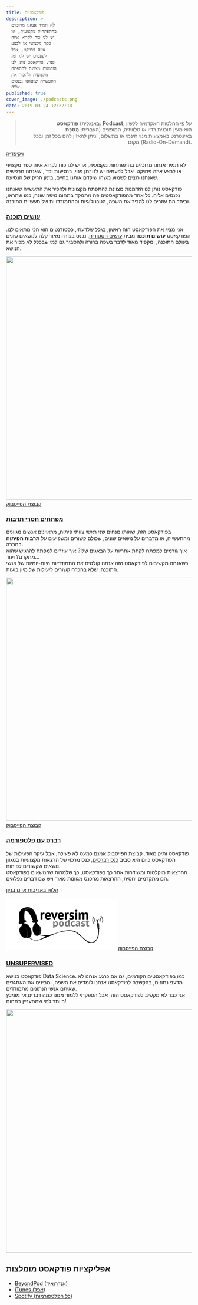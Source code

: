 ```yaml
---
title: פודקאסטים
description: >
  לא תמיד אנחנו מרוכזים
  בהתפתחות מקצועית, או
  יש לנו כוח לקרוא איזה
  ספר מקצועי או לבצע
  איזה פרויקט, אבל
  לפעמים יש לנו זמן
  פנוי. פודקאסט נותן לנו
  הזדמנות מצוינת להתפתח
  מקצועית ולהכיר את
  התעשייה שאנחנו נכנסים
  אליה.
published: true
cover_image: ./podcasts.png
date: 2019-03-24 12:32:18
---
```

<p></p>

<!-- wp:paragraph -->
</p>
<blockquote>
<p style="text-align: right;"><b>פודקאסט</b> (באנגלית: <b>Podcast</b>; על פי החלטות האקדמיה ללשון העברית: <b>הֶסְכֵּת</b>) הוא מעין תוכנית רדיו או טלוויזיה, המופצים באינטרנט באמצעות מנוי חינמי או בתשלום, וניתן להאזין להם בכל זמן ובכל מקום (Radio-On-Demand).</p>
</blockquote>
<p style="text-align: left;"><a href="https://he.wikipedia.org/wiki/%D7%A4%D7%95%D7%93%D7%A7%D7%90%D7%A1%D7%98" target="_blank" rel="noopener noreferrer">ויקיפדיה</a></p>
<p>לא תמיד אנחנו מרוכזים בהתפתחות מקצועית, או יש לנו כוח לקרוא איזה ספר מקצועי או לבצע איזה פרויקט. אבל לפעמים יש לנו זמן פנוי, בנסיעות וכד', שאנחנו מרגישים שאנחנו רוצים לשמוע משהו שיקדם אותנו בחיים, בזמן הריק של הנסיעה.</p>
<p>פודקאסט נותן לנו הזדמנות מצוינת להתפתח מקצועית ולהכיר את התעשייה שאנחנו נכנסים אליה. כל אחד מהפודקאסטים פה מתמקד בתחום טיפה שונה, כמו שתראו, וביחד הם עוזרים לנו להכיר את השפה, הטכנולוגיות וההתמודדויות של תעשיית התוכנה.</p>		
			<h3><a href="https://www.ranlevi.com/software/" target="_blank" rel="noopener noreferrer">עושים תוכנה</a></h3>		
		<p>אני מציג את הפודקאסט הזה ראשון, בגלל שלדעתי, כסטודנטים הוא הכי מתאים לנו. הפודקאסט <strong>עושים תוכנה</strong> מבית <a href="https://www.ranlevi.com/" target="_blank" rel="noopener noreferrer">עושים הסטוריה</a>, נכנס בצורה מאוד קלה לנושאים שונים בעולם התוכנה, ומקפיד מאוד לדבר בשפה ברורה ולהסביר גם למי שבכלל לא מכיר את הנושא.</p>		
										<img width="660" height="660" src="./31960049_1808646542764152_4551425067463999488_o-1024x1024.jpg" alt="" srcset="https://i1.wp.com/www.bcsstudent.com/wp-content/uploads/2019/03/31960049_1808646542764152_4551425067463999488_o.jpg?resize=1024%2C1024&amp;ssl=1 1024w, https://i1.wp.com/www.bcsstudent.com/wp-content/uploads/2019/03/31960049_1808646542764152_4551425067463999488_o.jpg?resize=150%2C150&amp;ssl=1 150w, https://i1.wp.com/www.bcsstudent.com/wp-content/uploads/2019/03/31960049_1808646542764152_4551425067463999488_o.jpg?resize=300%2C300&amp;ssl=1 300w, https://i1.wp.com/www.bcsstudent.com/wp-content/uploads/2019/03/31960049_1808646542764152_4551425067463999488_o.jpg?resize=768%2C768&amp;ssl=1 768w, https://i1.wp.com/www.bcsstudent.com/wp-content/uploads/2019/03/31960049_1808646542764152_4551425067463999488_o.jpg?w=1400&amp;ssl=1 1400w, https://i1.wp.com/www.bcsstudent.com/wp-content/uploads/2019/03/31960049_1808646542764152_4551425067463999488_o.jpg?w=1320&amp;ssl=1 1320w" sizes="(max-width: 660px) 100vw, 660px" />											
			<a href="https://www.facebook.com/groups/making.software/" target="_blank" role="button" rel="noopener noreferrer">
						קבוצת הפייסבוק
					</a>
			<h3><a href="http://notarbut.co/" target="_blank" rel="noopener noreferrer">מפתחים חסרי תרבות</a></h3>		
		<p>בפודקאסט הזה, שאותו מנחים שני ראשי צוותי פיתוח, מראיינים אנשים מגוונים מהתעשייה, או מדברים על נושאים שונים, שכולם קשורים ומשפיעים על <strong>תרבות הפיתוח</strong> בחברה.<br />איך גורמים למפתח לקחת אחריות על הבאגים שלו? איך עוזרים למפתח להרגיש שהוא מתקדם? ועוד...<br />כשאנחנו מקשיבים לפודקאסט הזה אנחנו קולטים את התמודדיות היום-יומיות של אנשי התוכנה, שלא בהכרח קשורים ליעילות של מיון בועות.</p>		
										<img width="660" height="660" src="./16797094_1285724654826393_324378325635097549_o-1024x1024.png" alt="" srcset="https://i2.wp.com/www.bcsstudent.com/wp-content/uploads/2019/03/16797094_1285724654826393_324378325635097549_o.png?resize=1024%2C1024&amp;ssl=1 1024w, https://i2.wp.com/www.bcsstudent.com/wp-content/uploads/2019/03/16797094_1285724654826393_324378325635097549_o.png?resize=150%2C150&amp;ssl=1 150w, https://i2.wp.com/www.bcsstudent.com/wp-content/uploads/2019/03/16797094_1285724654826393_324378325635097549_o.png?resize=300%2C300&amp;ssl=1 300w, https://i2.wp.com/www.bcsstudent.com/wp-content/uploads/2019/03/16797094_1285724654826393_324378325635097549_o.png?resize=768%2C768&amp;ssl=1 768w, https://i2.wp.com/www.bcsstudent.com/wp-content/uploads/2019/03/16797094_1285724654826393_324378325635097549_o.png?w=1320&amp;ssl=1 1320w" sizes="(max-width: 660px) 100vw, 660px" />											
			<a href="https://www.facebook.com/notarbutpodcast/" target="_blank" role="button" rel="noopener noreferrer">
						קבוצת הפייסבוק
					</a>
			<h3><a href="https://www.reversim.com/" target="_blank" rel="noopener noreferrer">רברס עם פלטפורמה</a></h3>		
		<p>פודקאסט ותיק מאוד. קבוצת הפייסבוק אמנם כמעט לא פעילה, אבל עיקר הפעילות של הפודקאסט כיום היא סביב <a href="https://summit2019.reversim.com/" target="_blank" rel="noopener noreferrer">כנס רברסים</a>, כנס מרכזי של הרצאות מקצועיות במגוון נושאים שקשורים לפיתוח.<br />ההרצאות מוקלטות ומשודרות אחר כך בפודקאסט, כך שלמרות שהנושאים בפודקאסט הם מתקדמים יחסית, ההרצאות מהכנס מגוונות מאוד ויש שם דברים נפלאים.</p>		
			<p><a href="http://www.binpress.com/" target="_blank" rel="noopener noreferrer">הלוגו באדיבות אדם בניון</a></p>		
										<img width="300" height="141" src="./reversim-logo-white.png" alt="" />											
			<a href="https://www.facebook.com/notarbutpodcast/" target="_blank" role="button" rel="noopener noreferrer">
						קבוצת הפייסבוק
					</a>
			<h3><a href="http://www.unsupervised-podcast.xyz/" target="_blank" rel="noopener noreferrer">UNSUPERVISED</a></h3>		
		<p>פודקאסט בנושא Data Science. כמו בפודקאסטים הקודמים, גם אם כרגע אנחנו לא מדעני נתונים, בהקשבה לפודקאסט אנחנו לומדים את השפה, ומבינים את האתגרים שאיתם אנשי הנתונים מתמודדים.<br />אני כבר לא מקשיב לפודקאסט הזה, אבל הספקתי ללמוד ממנו כמה דברים,אז מומלץ ביותר למי שמתעניין בתחום!</p>		
										<img width="660" height="660" src="./22550346_472650739771870_6936595264954083591_o.jpg" alt="" srcset="https://i0.wp.com/www.bcsstudent.com/wp-content/uploads/2019/03/22550346_472650739771870_6936595264954083591_o.jpg?w=961&amp;ssl=1 961w, https://i0.wp.com/www.bcsstudent.com/wp-content/uploads/2019/03/22550346_472650739771870_6936595264954083591_o.jpg?resize=150%2C150&amp;ssl=1 150w, https://i0.wp.com/www.bcsstudent.com/wp-content/uploads/2019/03/22550346_472650739771870_6936595264954083591_o.jpg?resize=300%2C300&amp;ssl=1 300w, https://i0.wp.com/www.bcsstudent.com/wp-content/uploads/2019/03/22550346_472650739771870_6936595264954083591_o.jpg?resize=768%2C768&amp;ssl=1 768w" sizes="(max-width: 660px) 100vw, 660px" />											
			<h2>אפליקציות פודקאסט מומלצות</h2>		
					<ul>
							<li >
					<a href="https://play.google.com/store/apps/details?id=mobi.beyondpod" target="_blank" rel="noopener noreferrer">						
										BeyondPod (אנדרואיד)
											</a>
									</li>
								<li >
					<a href="https://itunes.apple.com/us/app/podcasts/" target="_blank" rel="noopener noreferrer">						
										iTunes (אפל)
											</a>
									</li>
								<li >
					<a href="https://open.spotify.com/genre/podcasts-page" target="_blank" rel="noopener noreferrer">						
										Spotify (כל הפלטפורמות)
											</a>
									</li>
						</ul>
<!-- /wp:paragraph -->